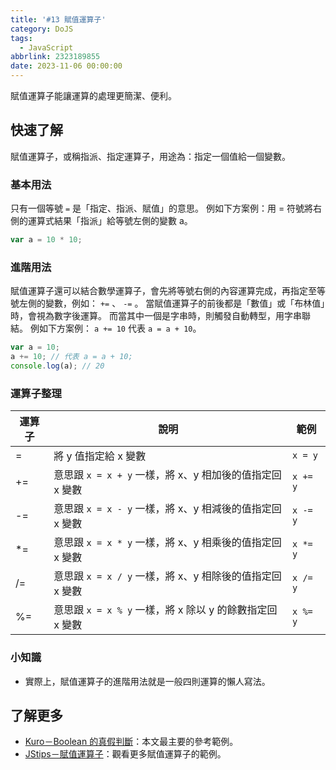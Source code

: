```yaml
---
title: '#13 賦值運算子'
category: DoJS
tags:
  - JavaScript
abbrlink: 2323189855
date: 2023-11-06 00:00:00
---
```

賦值運算子能讓運算的處理更簡潔、便利。
<!--more-->
## 快速了解
賦值運算子，或稱指派、指定運算子，用途為：指定一個值給一個變數。
### 基本用法
只有一個等號 `=` 是「指定、指派、賦值」的意思。
例如下方案例：用 = 符號將右側的運算式結果「指派」給等號左側的變數 a。
```jsx
var a = 10 * 10;
```
### 進階用法
賦值運算子還可以結合數學運算子，會先將等號右側的內容運算完成，再指定至等號左側的變數，例如： `+=` 、 `-=` 。
當賦值運算子的前後都是「數值」或「布林值」時，會視為數字後運算。
而當其中一個是字串時，則觸發自動轉型，用字串聯結。
例如下方案例： `a += 10` 代表 `a = a + 10`。
```jsx
var a = 10;
a += 10; // 代表 a = a + 10;
console.log(a); // 20
```
### 運算子整理
| 運算子 | 說明 | 範例 |
| --- | --- | --- |
| = | 將 y 值指定給 x 變數 | `x = y` |
| += | 意思跟 `x = x + y` 一樣，將 x、y 相加後的值指定回 x 變數 | `x += y` |
| -= | 意思跟 `x = x - y` 一樣，將 x、y 相減後的值指定回 x 變數 | `x -= y` |
| *= | 意思跟 `x = x * y` 一樣，將 x、y 相乘後的值指定回 x 變數 | `x *= y` |
| /= | 意思跟 `x = x / y` 一樣，將 x、y 相除後的值指定回 x 變數 | `x /= y` |
| %= | 意思跟 `x = x % y` 一樣，將 x 除以 y 的餘數指定回 x 變數 | `x %= y` |
### 小知識
- 實際上，賦值運算子的進階用法就是一般四則運算的懶人寫法。
## 了解更多
- [Kuro－Boolean 的真假判斷](https://ithelp.ithome.com.tw/articles/10191343)：本文最主要的參考範例。
- [JStips－賦值運算子](https://www.jstips.co/zh_tw/javascript/assignment-shorthands/)：觀看更多賦值運算子的範例。